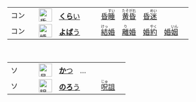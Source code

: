 <table>
  <tr>
    <td>コン　</td>
    <td><img src="https://f.2cn.cn/hanzi/svg/660F.svg" alt="昏" height="30"></td>
    <td><a href="https://jisho.org/search/暗い"><b>くら</b>い</a>　　　<a href="https://jisho.org/search/昏睡"><ins>昏<ruby>睡<rt>すい</rt></ruby></ins></a>　<a href="https://jisho.org/search/黄昏"><ins><ruby>黄昏<rt>たそがれ</rt></ruby></ins></a>　<a href="https://jisho.org/search/昏迷">昏<ruby>迷<rt>めい</rt></ruby></a>　</td>  
  </tr>
  <tr>
    <td>コン　</td>
    <td><img src="https://f.2cn.cn/hanzi/svg/5A5A.svg" alt="婚" height="30"></td>
    <td><a href="https://jisho.org/search/よばい"><b>よば</b>う</a>　　　<a href="https://jisho.org/search/結婚"><ins><ruby>結<rt>けっ</rt></ruby>婚</ins></a>　<a href="https://jisho.org/search/離婚"><ins><ruby>離<rt>り</rt></ruby>婚</ins></a>　<a href="https://jisho.org/search/婚約">婚<ruby>約<rt>やく</rt></ruby></a>　<a href="https://jisho.org/search/婚姻">婚<ruby>姻<rt>いん</rt></ruby></a>　</td>  
  </tr>
</table>


<table>
  <tr>
    <td>ソ　　</td>
    <td><img src="https://f.2cn.cn/hanzi/svg/4E14.svg" alt="且" height="30"></td>
    <td><a href="https://jisho.org/search/且つ"><b>か</b>つ</a>　…</td>　  
  </tr>
  <tr>
    <td>ソ　　</td>
    <td><img src="https://f.2cn.cn/hanzi/svg/8A5B.svg" alt="詛" height="30"></td>
    <td><a href="https://jisho.org/search/呪う"><b>のろ</b>う</a>　　　<a href="https://jisho.org/search/呪詛"><ins><ruby>呪<rt>じゅ</rt></ruby>詛</ins></a>　</td>  
  </tr>
</table>

